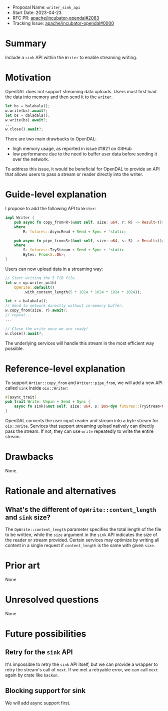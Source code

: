 - Proposal Name: `writer_sink_api`
- Start Date: 2023-04-23
- RFC PR: [apache/incubator-opendal#2083](https://github.com/apache/incubator-opendal/pull/2083)
- Tracking Issue: [apache/incubator-opendal#0000](https://github.com/apache/incubator-opendal/issues/0000)

# Summary

Include a `sink` API within the `Writer` to enable streaming writing.

# Motivation

OpenDAL does not support streaming data uploads. Users must first load the data into memory and then send it to the `writer`.

```rust
let bs = balabala();
w.write(bs).await?;
let bs = daladala();
w.write(bs).await?;
...
w.close().await?;
```

There are two main drawbacks to OpenDAL:

- high memory usage, as reported in issue #1821 on GitHub
- low performance due to the need to buffer user data before sending it over the network.

To address this issue, it would be beneficial for OpenDAL to provide an API that allows users to pass a stream or reader directly into the writer.

# Guide-level explanation

I propose to add the following API to `Writer`:

```rust
impl Writer {
    pub async fn copy_from<R>(&mut self, size: u64, r: R) -> Result<()>
    where
        R: futures::AsyncRead + Send + Sync + 'static;

    pub async fn pipe_from<S>(&mut self, size: u64, s: S) -> Result<()>
    where
        S: futures::TryStream + Send + Sync + 'static
        Bytes: From<S::Ok>;
}
```

Users can now upload data in a streaming way:

```rust
// Start writing the 5 TiB file.
let w = op.writer_with(
    OpWrite::default()
        .with_content_length(5 * 1024 * 1024 * 1024 * 1024));

let r = balabala();
// Send to network directly without in-memory buffer.
w.copy_from(size, r).await?;
// repeat...
...

// Close the write once we are ready!
w.close().await?;
```

The underlying services will handle this stream in the most efficient way possible.

# Reference-level explanation

To support `Wrtier::copy_from` and `Writer::pipe_from`, we will add a new API called `sink` inside `oio::Writer`:

```rust
#[async_trait]
pub trait Write: Unpin + Send + Sync {
    async fn sink(&mut self, size: u64, s: Box<dyn futures::TryStream<Ok=Bytes> + Send + Sync>) -> Result<()>;
}
```

OpenDAL converts the user input reader and stream into a byte stream for `oio::Write`. Services that support streaming upload natively can directly pass the stream. If not, they can use `write` repeatedly to write the entire stream.

# Drawbacks

None.

# Rationale and alternatives

## What's the different of `OpWrite::content_length` and `sink` size?

The `OpWrite::content_length` parameter specifies the total length of the file to be written, while the `size` argument in the `sink` API indicates the size of the reader or stream provided. Certain services may optimize by writing all content in a single request if `content_length` is the same with given `size`.

# Prior art

None

# Unresolved questions

None

# Future possibilities

## Retry for the `sink` API

It's impossible to retry the `sink` API itself, but we can provide a wrapper to retry the stream's call of `next`. If we met a retryable error, we can call `next` again by crate like `backon`.

## Blocking support for sink

We will add async support first.
